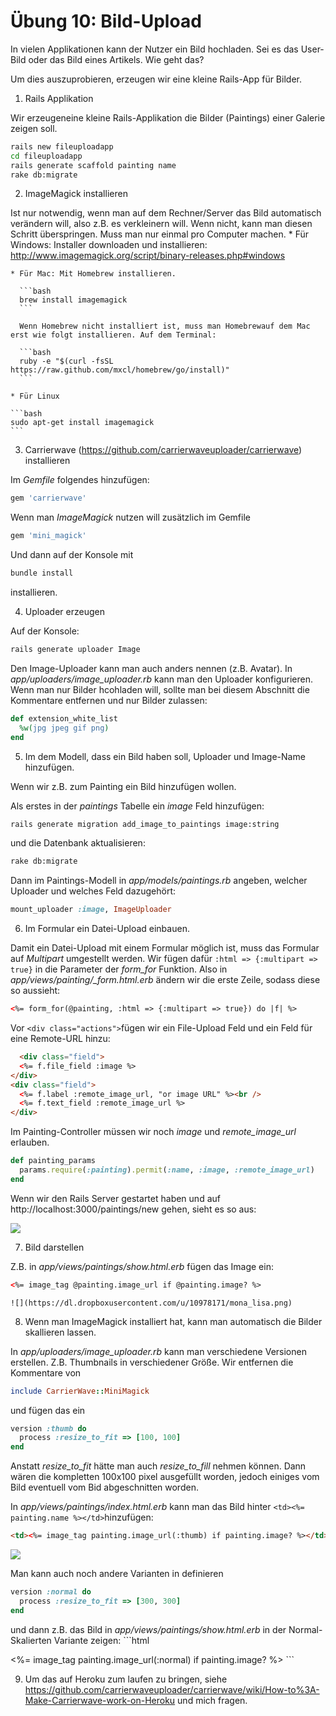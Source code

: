 # Übung 10: Bild-Upload

In vielen Applikationen kann der Nutzer ein Bild hochladen. Sei es das User-Bild oder das Bild eines Artikels. Wie geht das?

Um dies auszuprobieren, erzeugen wir eine kleine Rails-App für Bilder.

1. Rails Applikation

  Wir erzeugeneine kleine Rails-Applikation die Bilder (Paintings) einer Galerie zeigen soll.
  
  ```bash
  rails new fileuploadapp
  cd fileuploadapp
  rails generate scaffold painting name
  rake db:migrate
  ```
  
2. ImageMagick installieren

  Ist nur notwendig, wenn man auf dem Rechner/Server das Bild automatisch verändern will, also z.B. es verkleinern will. Wenn nicht, kann man diesen Schritt überspringen. Muss man nur einmal pro Computer machen.
    * Für Windows: Installer downloaden und installieren: http://www.imagemagick.org/script/binary-releases.php#windows 
    
    * Für Mac: Mit Homebrew installieren.
    
      ```bash
      brew install imagemagick
      ```
    
      Wenn Homebrew nicht installiert ist, muss man Homebrewauf dem Mac erst wie folgt installieren. Auf dem Terminal:
    
      ```bash
      ruby -e "$(curl -fsSL https://raw.github.com/mxcl/homebrew/go/install)"
      ```
    
    * Für Linux 
    
    ```bash
    sudo apt-get install imagemagick
    ```
  
3. Carrierwave (https://github.com/carrierwaveuploader/carrierwave) installieren

  Im *Gemfile* folgendes hinzufügen:

  ```ruby
  gem 'carrierwave'
  ```
  Wenn man *ImageMagick* nutzen will zusätzlich im Gemfile
  ```ruby
  gem 'mini_magick'
  ```  
  
  Und dann auf der Konsole mit
  ```bash
  bundle install
  ```
  installieren.
  
4. Uploader erzeugen

  Auf der Konsole:
  ```bash
  rails generate uploader Image
  ```
  
  Den Image-Uploader kann man auch anders nennen (z.B. Avatar). In *app/uploaders/image_uploader.rb* kann man den Uploader konfigurieren. Wenn man nur Bilder hcohladen will, sollte man bei diesem Abschnitt die Kommentare entfernen und nur Bilder zulassen:
  ```ruby
  def extension_white_list
    %w(jpg jpeg gif png)
  end
  ```

5. Im dem Modell, dass ein Bild haben soll, Uploader und Image-Name hinzufügen.

  Wenn wir z.B. zum Painting ein Bild hinzufügen wollen. 
  
  Als erstes in der *paintings* Tabelle ein *image* Feld hinzufügen:
  ```bash
  rails generate migration add_image_to_paintings image:string
  ```
  und die Datenbank aktualisieren:
  ```bash
  rake db:migrate
  ```
  Dann im Paintings-Modell in *app/models/paintings.rb* angeben, welcher Uploader und welches Feld dazugehört:
  ```ruby
  mount_uploader :image, ImageUploader
  ```
  
6. Im Formular ein Datei-Upload einbauen.

  Damit ein Datei-Upload mit einem Formular möglich ist, muss das Formular auf *Multipart* umgestellt werden. Wir fügen dafür ```:html => {:multipart => true}``` in die Parameter der *form_for* Funktion. Also in *app/views/painting/_form.html.erb* ändern wir die erste Zeile, sodass diese so aussieht:
  ```html
  <%= form_for(@painting, :html => {:multipart => true}) do |f| %>
  ```
  
  Vor ```<div class="actions">```fügen wir ein File-Upload Feld und ein Feld für eine Remote-URL hinzu:
  ```html
    <div class="field">
    <%= f.file_field :image %>
  </div>
  <div class="field">
    <%= f.label :remote_image_url, "or image URL" %><br />
    <%= f.text_field :remote_image_url %>
  </div>
  ```
  
  Im Painting-Controller müssen wir noch *image* und *remote_image_url* erlauben.
  ```ruby
  def painting_params
    params.require(:painting).permit(:name, :image, :remote_image_url)
  end
  ```
  
  Wenn wir den Rails Server gestartet haben und auf http://localhost:3000/paintings/new gehen, sieht es so aus:
  
  ![](https://dl.dropboxusercontent.com/u/10978171/fileupload.png)
  
  
7. Bild darstellen

  Z.B. in *app/views/paintings/show.html.erb* fügen das Image ein:
  
  ```html
  <%= image_tag @painting.image_url if @painting.image? %>
  ```

    ![](https://dl.dropboxusercontent.com/u/10978171/mona_lisa.png)
    
8. Wenn man ImageMagick installiert hat, kann man automatisch die Bilder skallieren lassen.

  In *app/uploaders/image_uploader.rb* kann man verschiedene Versionen erstellen. Z.B. Thumbnails in verschiedener Größe. Wir entfernen die Kommentare von 
  
  ```ruby
  include CarrierWave::MiniMagick
  ```
  und fügen das ein
  ```ruby
  version :thumb do
    process :resize_to_fit => [100, 100]
  end
  ```
  Anstatt *resize_to_fit* hätte man auch *resize_to_fill* nehmen können. Dann wären die kompletten 100x100 pixel ausgefüllt worden, jedoch einiges vom Bild eventuell vom Bid abgeschnitten worden.
  
  In *app/views/paintings/index.html.erb* kann man das Bild hinter ```<td><%= painting.name %></td>```hinzufügen:
  ```html
  <td><%= image_tag painting.image_url(:thumb) if painting.image? %></td>
  ```
  
  ![](https://dl.dropboxusercontent.com/u/10978171/thumbnails.png)
  
  Man kann auch noch andere Varianten in definieren
  ```ruby
  version :normal do
    process :resize_to_fit => [300, 300]
  end
  ```
  
  und dann z.B. das Bild in *app/views/paintings/show.html.erb* in der Normal-Skalierten Variante zeigen:
    ```html
  <td><%= image_tag painting.image_url(:normal) if painting.image? %></td>
  ```
  
9. Um das auf Heroku zum laufen zu bringen, siehe https://github.com/carrierwaveuploader/carrierwave/wiki/How-to%3A-Make-Carrierwave-work-on-Heroku und mich fragen.
  
